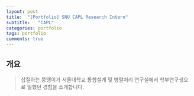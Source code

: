 ```yaml
---
layout: post
title:  "[Portfolio] SNU CAPL Research Intern"
subtitle:   "CAPL"
categories: portfolio
tags: portfolio   
comments: true
---
```



## 개요
> 삽질하는 뚱땡이가 서울대학교 통합설계 및 병렬처리 연구실에서 학부연구생으로 일했던 경험을 소개합니다.
